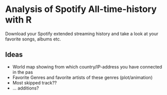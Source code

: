 # Analysis of Spotify All-time-history with R

Download your Spotify extended streaming history and take a look at your favorite songs, albums etc.

## Ideas

+ World map showing from which country/IP-address you have connected in the pas
+ Favorite Genres and favorite artists of these genres (plot/animation)
+ Most skipped track??
+ ... additions?